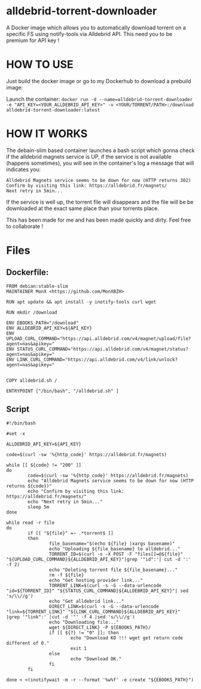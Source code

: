 # alldebrid-torrent-downloader
A Docker image which allows you to automatically download torrent on a specific FS using notify-tools via Alldebrid API. This need you to be premium for API key !


# HOW TO USE

Just build the docker image or go to my Dockerhub to download a prebuild image: 

Launch the container:
```docker run -d --name=alldebrid-torrent-downloader -e "API_KEY=<YOUR_ALLDEBRID_API_KEY>" -v <YOUR/TORRENT/PATH>:/download alldebrid-torrent-downloader:latest```

# HOW IT WORKS
The debain-slim based container launches a bash script which gonna check if the alldebrid magnets service is UP, if the service is not available (happens sometimes), you will see in the container's log a message that will indicates you:
```
Alldebrid Magnets service seems to be down for now (HTTP returns 302)
Confirm by visiting this link: https://alldebrid.fr/magnets/
Next retry in 5min...
```

If the service is well up, the torrent file will disappears and the file will be be downloaded at the exact same place than your torrents place.

This has been made for me and has been made quickly and dirty.
Feel free to collaborate !

# Files

## Dockerfile:
```
FROM debian:stable-slim
MAINTAINER MonX <https://github.com/MonXBZH>

RUN apt update && apt install -y inotify-tools curl wget

RUN mkdir /download

ENV EBOOKS_PATH="/download"
ENV ALLDEBRID_API_KEY=${API_KEY}
ENV UPLOAD_CURL_COMMAND="https://api.alldebrid.com/v4/magnet/upload/file?agent=nas&apikey="
ENV STATUS_CURL_COMMAND="https://api.alldebrid.com/v4/magnet/status?agent=nas&apikey="
ENV LINK_CURL_COMMAND="https://api.alldebrid.com/v4/link/unlock?agent=nas&apikey="


COPY alldebrid.sh /

ENTRYPOINT ["/bin/bash", "/alldebrid.sh" ]
```
## Script
```
#!/bin/bash

#set -x

ALLDEBRID_API_KEY=${API_KEY}

code=$(curl -sw '%{http_code}' https://alldebrid.fr/magnets)

while [[ ${code} != "200" ]]
do
        code=$(curl -sw '%{http_code}' https://alldebrid.fr/magnets)
        echo "Alldebrid Magnets service seems to be down for now (HTTP returns ${code})"
        echo "Confirm by visiting this link: https://alldebrid.fr/magnets/"
        echo "Next retry in 5min..."
        sleep 5m
done

while read -r file
do
        if [[ "${file}" =~ .*torrent$ ]]
        then
                file_basename="$(echo ${file} |xargs basename)"
                echo "Uploading ${file_basename} to alldebrid..."
                TORRENT_ID=$(curl -s -X POST -F "files[]=@${file}" "${UPLOAD_CURL_COMMAND}${ALLDEBRID_API_KEY}"|grep '"id":'| cut -d ':' -f 2)
                echo "Deleting torrent file ${file_basename}..."
                rm -f ${file}
                echo "Get hosting provider link..."
                TORRENT_LINK=$(curl -s -G --data-urlencode "id=${TORRENT_ID}" "${STATUS_CURL_COMMAND}${ALLDEBRID_API_KEY}"| sed 's/\\//g')
                echo "Get alldebrid link..."
                DIRECT_LINK=$(curl -s -G --data-urlencode "link=${TORRENT_LINK}" "${LINK_CURL_COMMAND}${ALLDEBRID_API_KEY}" |grep '"link":' |cut -d '"' -f 4 |sed 's/\\//g')
                echo "Downloading file..."
                wget ${DIRECT_LINK} -P ${EBOOKS_PATH}/
                if [[ ${?} != "0" ]]; then
                        echo "Download KO !!! wget get return code different of 0."
                        exit 1
                else
                        echo "Download OK."
                fi
        fi

done < <(inotifywait -m -r --format '%w%f' -e create "${EBOOKS_PATH}")
```
